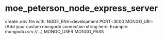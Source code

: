 # moe_peterson_node_express_server

create .env file with:
NODE_ENV=development
PORT=3000
MONGO_URI=(Add your custom mongodb connection string here. Example: mongodb+srv://...)
MONGO_USER
MONGO_PASS
